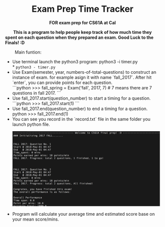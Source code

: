 <h1 align="center">Exam Prep Time Tracker</h1>
<b><p align="center"> FOR exam prep for CS61A at Cal </p></b>
<b>&nbsp;  &nbsp;  &nbsp;  &nbsp;  This is a program to help people keep track of how much time they spent on each question when they prepared an exam. Good Luck to the Finals! :D </b></br>

<p>&nbsp;  &nbsp;  &nbsp;  &nbsp;  Main funtion:</p> 


<ul>
  <li>Use terminal launch the python3 program: python3 -i timer.py</li>
  * <code>python3 - timer.py</code>
  <li>Use Exam(semester, year, numbers-of-total-questions) to construct an instance of exam. for example asign it with name `fall_2017`. After hit `enter`, you can provide points for each question. </li>
  ```python
  >>> fall_spring = Exam('fall', 2017, 7) # 7 means there are 7 questions in fall 2017.
  ```
  <li>Use fall_2017.start(question_number) to start a timing for a question.</li>
  ```python
  >>> fall_2017.start(1)
  ```
  <li>Use fall_2017.end(question_number) to end a timing for a question.</li>
  python
  >>> fall_2017.end(1)
  
  <li>You can see you record in the `record.txt` file in the same folder you launch python file.</li>
  
 
  ![Record file](https://github.com/Crazy-Jack/Exam-prep-time-tracker/blob/master/Screen%20Shot%200030-05-01%20at%2004.49.13.png?raw=true)
  </br>
  <li>Program will calculate your average time and estimated score base on your mean score/mins. </li>
</ul>



